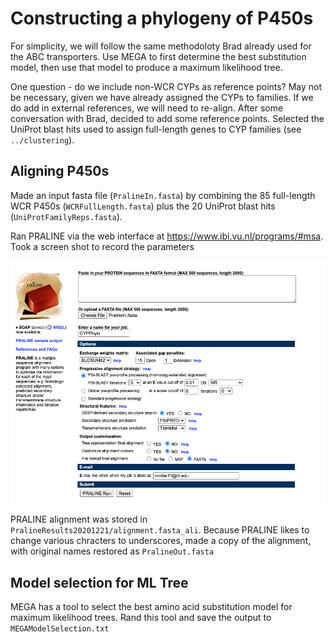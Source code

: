 # Constructing a phylogeny of P450s

For simplicity, we will follow the same methodoloty Brad already used for the ABC transporters. Use MEGA to first determine the best substitution model, then use that model to produce a maximum likelihood tree.

One question - do we include non-WCR CYPs as reference points? May not be necessary, given we have already assigned the CYPs to families. If we do add in external references, we will need to re-align. After some conversation with Brad, decided to add some reference points. Selected the UniProt blast hits used to assign full-length genes to CYP families (see `../clustering`).

## Aligning P450s

Made an input fasta file (`PralineIn.fasta`) by combining the 85 full-length WCR P450s (`WCRFullLength.fasta`) plus the 20 UniProt blast hits (`UniProtFamilyReps.fasta`).

Ran PRALINE via the web interface at https://www.ibi.vu.nl/programs/#msa. Took a screen shot to record the parameters

![Praline settings](PralineSettings20201221.png)

PRALINE alignment was stored in `PralineResults20201221/alignment.fasta_ali`. Because PRALINE likes to change various chracters to underscores, made a copy of the alignment, with original names restored as `PralineOut.fasta`

## Model selection for ML Tree

MEGA has a tool to select the best amino acid substitution model for maximum likelihood trees. Rand this tool and save the output to `MEGAModelSelection.txt`

